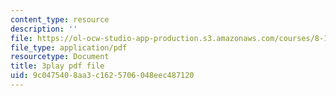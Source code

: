 ```yaml
---
content_type: resource
description: ''
file: https://ol-ocw-studio-app-production.s3.amazonaws.com/courses/8-13-14-experimental-physics-i-ii-junior-lab-fall-2016-spring-2017/9c0475408aa3c1625706048eec487120_uyZkD_6fd9c.pdf
file_type: application/pdf
resourcetype: Document
title: 3play pdf file
uid: 9c047540-8aa3-c162-5706-048eec487120
---
```

